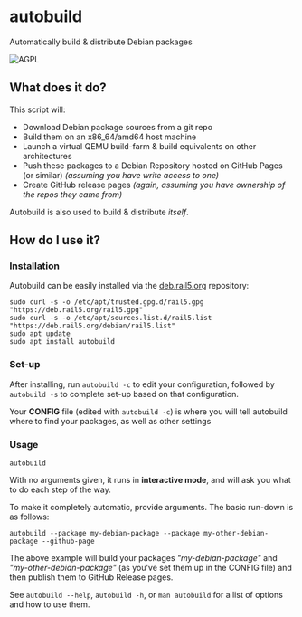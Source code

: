 # autobuild

Automatically build & distribute Debian packages

![AGPL](https://www.gnu.org/graphics/agplv3-with-text-162x68.png)

## What does it do?

This script will:

- Download Debian package sources from a git repo
- Build them on an x86_64/amd64 host machine
- Launch a virtual QEMU build-farm & build equivalents on other architectures
- Push these packages to a Debian Repository hosted on GitHub Pages (or similar) *(assuming you have write access to one)*
- Create GitHub release pages *(again, assuming you have ownership of the repos they came from)*

Autobuild is also used to build & distribute *itself*.

## How do I use it?

### Installation

Autobuild can be easily installed via the [deb.rail5.org](https://deb.rail5.org) repository:

```
sudo curl -s -o /etc/apt/trusted.gpg.d/rail5.gpg "https://deb.rail5.org/rail5.gpg"
sudo curl -s -o /etc/apt/sources.list.d/rail5.list "https://deb.rail5.org/debian/rail5.list"
sudo apt update
sudo apt install autobuild
```

### Set-up

After installing, run `autobuild -c` to edit your configuration, followed by `autobuild -s` to complete set-up based on that configuration.

Your **CONFIG** file (edited with `autobuild -c`) is where you will tell autobuild where to find your packages, as well as other settings

### Usage

```
autobuild
```

With no arguments given, it runs in **interactive mode**, and will ask you what to do each step of the way.

To make it completely automatic, provide arguments. The basic run-down is as follows:

```
autobuild --package my-debian-package --package my-other-debian-package --github-page
```

The above example will build your packages *"my-debian-package"* and *"my-other-debian-package"* (as you've set them up in the CONFIG file) and then publish them to GitHub Release pages.

See `autobuild --help`, `autobuild -h`, or `man autobuild` for a list of options and how to use them.
